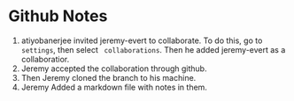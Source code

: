 # Github Notes

1. atiyobanerjee invited jeremy-evert to collaborate.
To do this, go to ```settings```, then select ``` collaborations```.
Then he added jeremy-evert as a collaboratior.
2. Jeremy accepted the collaboration through github.
3. Then Jeremy cloned the branch to his machine.
4. Jeremy Added a markdown file with notes in them.

